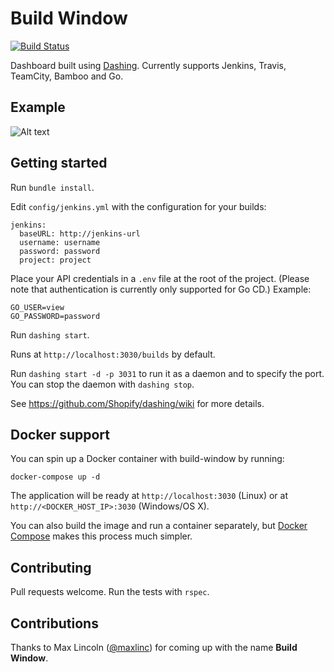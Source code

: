 # Build Window

[![Build Status](https://travis-ci.org/rouanw/build-window.svg?branch=master)](https://travis-ci.org/rouanw/build-window)

Dashboard built using [Dashing](http://shopify.github.com/dashing). Currently supports Jenkins, Travis, TeamCity, Bamboo and Go.

## Example

![Alt text](http://rouanw.github.io/images/build_health_screenshot.png "Example build dashboard")

## Getting started

Run `bundle install`.

Edit `config/jenkins.yml` with the configuration for your builds:

```
jenkins:
  baseURL: http://jenkins-url
  username: username
  password: password
  project: project

```

Place your API credentials in a `.env` file at the root of the project. (Please note that authentication is currently only supported for Go CD.) Example:

```
GO_USER=view
GO_PASSWORD=password
```

Run `dashing start`.

Runs at `http://localhost:3030/builds` by default.

Run `dashing start -d -p 3031` to run it as a daemon and to specify the port. You can stop the daemon with `dashing stop`.

See https://github.com/Shopify/dashing/wiki for more details.

## Docker support

You can spin up a Docker container with build-window by running:

`docker-compose up -d`

The application will be ready at `http://localhost:3030` (Linux) or at `http://<DOCKER_HOST_IP>:3030` (Windows/OS X).

You can also build the image and run a container separately, but [Docker Compose](https://docs.docker.com/compose/install/) makes this process much simpler.

## Contributing

Pull requests welcome. Run the tests with `rspec`.

## Contributions

Thanks to Max Lincoln ([@maxlinc](https://github.com/maxlinc)) for coming up with the name __Build Window__.
